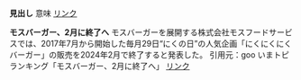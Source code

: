 **見出し** 意味 [リンク](#)

**モスバーガー、2月に終了へ** モスバーガーを展開する株式会社モスフードサービスでは、2017年7月から開始した毎月29日“にくの日”の人気企画「にくにくにくバーガー」の販売を2024年2月で終了すると発表した。 引用元：goo いまトピランキング「モスバーガー、2月に終了へ」 [リンク](https://megalodon.jp/2024-0131-0938-11/https://news.goo.ne.jp:443/iw/251172/%E3%83%A2%E3%82%B9%E3%83%90%E3%83%BC%E3%82%AC%E3%83%BC%E3%80%812%E6%9C%88%E3%81%AB%E7%B5%82%E4%BA%86%E3%81%B8)
